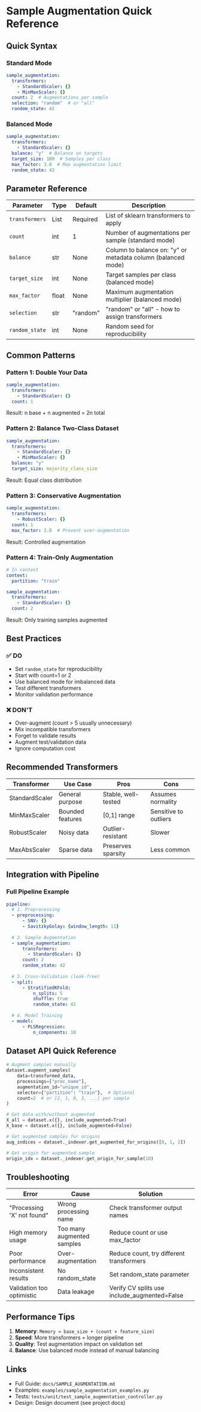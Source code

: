 # Sample Augmentation Quick Reference

## Quick Syntax

### Standard Mode
```yaml
sample_augmentation:
  transformers:
    - StandardScaler: {}
    - MinMaxScaler: {}
  count: 2  # Augmentations per sample
  selection: "random"  # or "all"
  random_state: 42
```

### Balanced Mode
```yaml
sample_augmentation:
  transformers:
    - StandardScaler: {}
  balance: "y"  # Balance on targets
  target_size: 100  # Samples per class
  max_factor: 3.0  # Max augmentation limit
  random_state: 42
```

## Parameter Reference

| Parameter | Type | Default | Description |
|-----------|------|---------|-------------|
| `transformers` | List | Required | List of sklearn transformers to apply |
| `count` | int | 1 | Number of augmentations per sample (standard mode) |
| `balance` | str | None | Column to balance on: "y" or metadata column (balanced mode) |
| `target_size` | int | None | Target samples per class (balanced mode) |
| `max_factor` | float | None | Maximum augmentation multiplier (balanced mode) |
| `selection` | str | "random" | "random" or "all" - how to assign transformers |
| `random_state` | int | None | Random seed for reproducibility |

## Common Patterns

### Pattern 1: Double Your Data
```yaml
sample_augmentation:
  transformers:
    - StandardScaler: {}
  count: 1
```
Result: n base + n augmented = 2n total

### Pattern 2: Balance Two-Class Dataset
```yaml
sample_augmentation:
  transformers:
    - StandardScaler: {}
    - MinMaxScaler: {}
  balance: "y"
  target_size: majority_class_size
```
Result: Equal class distribution

### Pattern 3: Conservative Augmentation
```yaml
sample_augmentation:
  transformers:
    - RobustScaler: {}
  count: 1
  max_factor: 2.0  # Prevent over-augmentation
```
Result: Controlled augmentation

### Pattern 4: Train-Only Augmentation
```yaml
# In context
context:
  partition: "train"

sample_augmentation:
  transformers:
    - StandardScaler: {}
  count: 2
```
Result: Only training samples augmented

## Best Practices

### ✅ DO
- Set `random_state` for reproducibility
- Start with count=1 or 2
- Use balanced mode for imbalanced data
- Test different transformers
- Monitor validation performance

### ❌ DON'T
- Over-augment (count > 5 usually unnecessary)
- Mix incompatible transformers
- Forget to validate results
- Augment test/validation data
- Ignore computation cost

## Recommended Transformers

| Transformer | Use Case | Pros | Cons |
|-------------|----------|------|------|
| StandardScaler | General purpose | Stable, well-tested | Assumes normality |
| MinMaxScaler | Bounded features | [0,1] range | Sensitive to outliers |
| RobustScaler | Noisy data | Outlier-resistant | Slower |
| MaxAbsScaler | Sparse data | Preserves sparsity | Less common |

## Integration with Pipeline

### Full Pipeline Example
```yaml
pipeline:
  # 1. Preprocessing
  - preprocessing:
      - SNV: {}
      - SavitzkyGolay: {window_length: 11}
  
  # 2. Sample Augmentation
  - sample_augmentation:
      transformers:
        - StandardScaler: {}
      count: 2
      random_state: 42
  
  # 3. Cross-Validation (leak-free)
  - split:
      - StratifiedKFold:
          n_splits: 5
          shuffle: true
          random_state: 42
  
  # 4. Model Training
  - model:
      - PLSRegression:
          n_components: 10
```

## Dataset API Quick Reference

```python
# Augment samples manually
dataset.augment_samples(
    data=transformed_data,
    processings=["proc_name"],
    augmentation_id="unique_id",
    selector={"partition": "train"},  # Optional
    count=2  # or [2, 1, 0, 3, ...] per sample
)

# Get data with/without augmented
X_all = dataset.x({}, include_augmented=True)
X_base = dataset.x({}, include_augmented=False)

# Get augmented samples for origins
aug_indices = dataset._indexer.get_augmented_for_origins([0, 1, 2])

# Get origin for augmented sample
origin_idx = dataset._indexer.get_origin_for_sample(10)
```

## Troubleshooting

| Error | Cause | Solution |
|-------|-------|----------|
| "Processing 'X' not found" | Wrong processing name | Check transformer output names |
| High memory usage | Too many augmented samples | Reduce count or use max_factor |
| Poor performance | Over-augmentation | Reduce count, try different transformers |
| Inconsistent results | No random_state | Set random_state parameter |
| Validation too optimistic | Data leakage | Verify CV splits use include_augmented=False |

## Performance Tips

1. **Memory**: `Memory ≈ base_size + (count × feature_size)`
2. **Speed**: More transformers = longer pipeline
3. **Quality**: Test augmentation impact on validation set
4. **Balance**: Use balanced mode instead of manual balancing

## Links

- Full Guide: `docs/SAMPLE_AUGMENTATION.md`
- Examples: `examples/sample_augmentation_examples.py`
- Tests: `tests/unit/test_sample_augmentation_controller.py`
- Design: Design document (see project docs)
